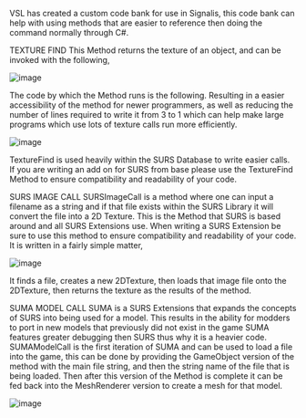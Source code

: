 VSL has created a custom code bank for use in Signalis, this code bank can help with using methods that are easier to reference then doing the command normally through C#.

TEXTURE FIND
This Method returns the texture of an object, and can be invoked with the following,

![image](https://user-images.githubusercontent.com/121412458/236696685-3a675375-7736-4a14-8156-b21aa63a3882.png)

The code by which the Method runs is the following. Resulting in a easier accessibility of the method for newer programmers, as well as reducing the number of lines required to write it from 3 to 1 which can help make large programs which use lots of texture calls run more efficiently. 

![image](https://user-images.githubusercontent.com/121412458/236696678-71056a43-d495-4258-941e-352cc74affe9.png)

TextureFind is used heavily within the SURS Database to write easier calls. If you are writing an add on for SURS from base please use the TextureFind Method to ensure compatibility and readability of your code.

SURS IMAGE CALL
SURSImageCall is a method where one can input a filename as a string and if that file exists within the SURS Library it will convert the file into a 2D Texture. This is the Method that SURS is based around and all SURS Extensions use. When writing a SURS Extension be sure to use this method to ensure compatibility and readability of your code.
It is written in a fairly simple matter, 

![image](https://user-images.githubusercontent.com/121412458/236696637-9ce936f2-44da-4a9c-bc5c-a482751b7ff7.png) 

It finds a file, creates a new 2DTexture, then loads that image file onto the 2DTexture, then returns the texture as the results of the method.

SUMA MODEL CALL
SUMA is a SURS Extensions that expands the concepts of SURS into being used for a model. This results in the ability for modders to port in new models that previously did not exist in the game 
SUMA features greater debugging then SURS thus why it is a heavier code. SUMAModelCall is the first iteration of SUMA and can be used to load a file into the game, this can be done by providing the  GameObject version of the method with the main file string, and then the string name of the file that is being loaded. Then after this version of the Method is complete it can be fed back into the MeshRenderer version to create a mesh for that model.

![image](https://user-images.githubusercontent.com/121412458/236696822-89812989-617b-4ea4-b028-36b3d7a0d99e.png)

